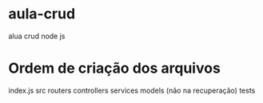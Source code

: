 # aula-crud
alua crud node js

# Ordem de criação dos arquivos

index.js
src
routers
controllers
services
models (não na recuperação)
tests